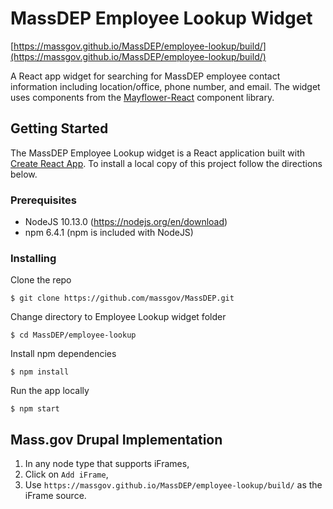# MassDEP Employee Lookup Widget
[https://massgov.github.io/MassDEP/employee-lookup/build/](https://massgov.github.io/MassDEP/employee-lookup/build/)
 
A React app widget for searching for MassDEP employee contact information including location/office, 
phone number, and email.  The widget uses components from the [Mayflower-React](https://www.npmjs.com/package/@massds/mayflower-react)
component library.

## Getting Started

The MassDEP Employee Lookup widget is a React application 
built with [Create React App](https://github.com/facebook/create-react-app). 
To install a local copy of this project follow the directions below.

### Prerequisites
* NodeJS 10.13.0 (https://nodejs.org/en/download)
* npm 6.4.1 (npm is included with NodeJS)

### Installing

Clone the repo
```
$ git clone https://github.com/massgov/MassDEP.git
```
Change directory to Employee Lookup widget folder
```
$ cd MassDEP/employee-lookup
```
Install npm dependencies
```
$ npm install
```
Run the app locally
```
$ npm start
```
## Mass.gov Drupal Implementation
1. In any node type that supports iFrames,
2. Click on `Add iFrame`,
3. Use `https://massgov.github.io/MassDEP/employee-lookup/build/` as the iFrame source.
